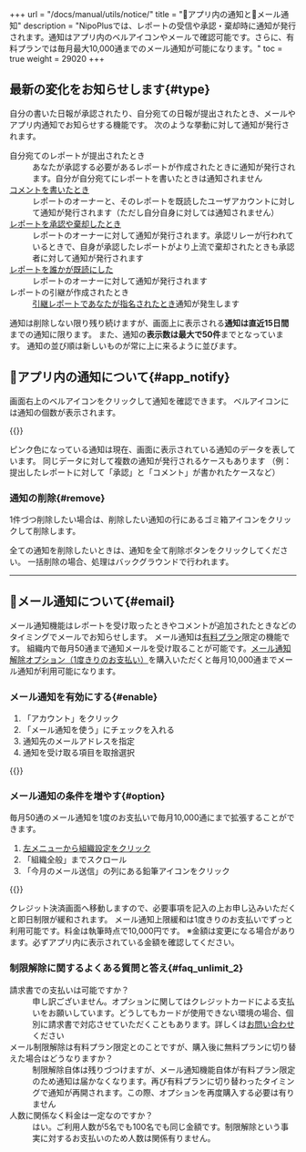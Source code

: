 +++
url = "/docs/manual/utils/notice/"
title = "🔔アプリ内の通知と📩メール通知"
description = "NipoPlusでは、レポートの受信や承認・棄却時に通知が発行されます。通知はアプリ内のベルアイコンやメールで確認可能です。さらに、有料プランでは毎月最大10,000通までのメール通知が可能になります。"
toc = true
weight = 29020
+++

## 最新の変化をお知らせします{#type}

自分の書いた日報が承認されたり、自分宛ての日報が提出されたとき、メールやアプリ内通知でお知らせする機能です。
次のような挙動に対して通知が発行されます。

<dl class="basic">
<dt>自分宛てのレポートが提出されたとき</dt>
<dd>あなたが承認する必要があるレポートが作成されたときに通知が発行されます。自分が自分宛てにレポートを書いたときは通知されません</dd>
<dt><a href="/docs/manual/read-report/state/#comment">コメントを書いたとき</a></dt>
<dd>レポートのオーナーと、そのレポートを既読したユーザアカウントに対して通知が発行されます（ただし自分自身に対しては通知されません）</dd>
<dt><a href="/docs/manual/read-report/state/#agree">レポートを承認や棄却したとき</a></dt>
<dd>レポートのオーナーに対して通知が発行されます。承認リレーが行われているときで、自身が承認したレポートがより上流で棄却されたときも承認者に対して通知が発行されます</dd>
<dt><a href="/docs/manual/read-report/state/#readed">レポートを誰かが既読にした</a></dt>
<dd>レポートのオーナーに対して通知が発行されます</dd>
<dt>レポートの引継が作成されたとき</dt>
<dd><a href="/docs/manual/write-report/relation/">引継レポートであなたが指名されたとき</a>通知が発生します</dd>
</dl>

通知は削除しない限り残り続けますが、画面上に表示される**通知は直近15日間**までの通知に限ります。
また、通知の**表示数は最大で50件**までとなっています。
通知の並び順は新しいものが常に上に来るように並びます。

## 🔔アプリ内の通知について{#app_notify}

画面右上のベルアイコンをクリックして通知を確認できます。
ベルアイコンには通知の個数が表示されます。

{{<icatch filename="img/notify" msg="右上のベルアイコンをクリックして通知を確認します">}}

ピンク色になっている通知は現在、画面に表示されている通知のデータを表しています。
同じデータに対して複数の通知が発行されるケースもあります
（例：提出したレポートに対して「承認」と「コメント」が書かれたケースなど）

### 通知の削除{#remove}

1件づつ削除したい場合は、削除したい通知の行にあるゴミ箱アイコンをクリックして削除します。

全ての通知を削除したいときは、通知を全て削除ボタンをクリックしてください。
一括削除の場合、処理はバックグラウンドで行われます。

---

## 📩メール通知について{#email}

メール通知機能はレポートを受け取ったときやコメントが追加されたときなどのタイミングでメールでお知らせします。
メール通知は[有料プラン](/docs/price/_about/#fee)限定の機能です。
組織内で毎月50通まで通知メールを受け取ることが可能です。[メール通知解除オプション（1度きりのお支払い）](#option)を購入いただくと毎月10,000通までメール通知が利用可能になります。

### メール通知を有効にする{#enable}

1. 「アカウント」をクリック
1. 「メール通知を使う」にチェックを入れる
1. 通知先のメールアドレスを指定
1. 通知を受け取る項目を取捨選択

{{<icatch filename="img/email-notice" msg="通知のON.OFFは利用者ごとに個別に変更できます">}}

### メール通知の条件を増やす{#option}

毎月50通のメール通知を1度のお支払いで毎月10,000通にまで拡張することができます。

1. [左メニューから組織設定をクリック](/docs/manual/initial-setting/staff/rank/#rootSettingBtn)
1. 「組織全般」までスクロール
1. 「今月のメール送信」の列にある鉛筆アイコンをクリック

{{<icatch filename="img/unlock" msg="メール通知の上限を緩和するにはオプション費用が必要です">}}

クレジット決済画面へ移動しますので、必要事項を記入の上お申し込みいただくと即日制限が緩和されます。
メール通知上限緩和は1度きりのお支払いでずっと利用可能です。料金は執筆時点で10,000円です。
※金額は変更になる場合があります。必ずアプリ内に表示されている金額を確認してください。

### 制限解除に関するよくある質問と答え{#faq_unlimit_2}

<dl class="faq">
<dt>請求書での支払いは可能ですか？</dt>
<dd>申し訳ございません。オプションに関してはクレジットカードによる支払いをお願いしています。どうしてもカードが使用できない環境の場合、個別に請求書で対応させていただくこともあります。詳しくは<a href="/others/inquery/">お問い合わせ</a>ください</dd>
<dt>メール制限解除は有料プラン限定とのことですが、購入後に無料プランに切り替えた場合はどうなりますか？</dt>
<dd>制限解除自体は残りづつけますが、メール通知機能自体が有料プラン限定のため通知は届かなくなります。再び有料プランに切り替わったタイミングで通知が再開されます。この際、オプションを再度購入する必要は有りません</dd>
<dt>人数に関係なく料金は一定なのですか？</dt>
<dd>はい。ご利用人数が5名でも100名でも同じ金額です。制限解除という事実に対するお支払いのため人数は関係有りません。</dd>
</dl>
